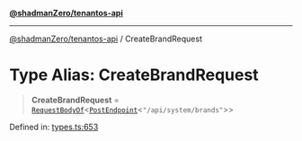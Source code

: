 [**@shadmanZero/tenantos-api**](../README.md)

***

[@shadmanZero/tenantos-api](../globals.md) / CreateBrandRequest

# Type Alias: CreateBrandRequest

> **CreateBrandRequest** = [`RequestBodyOf`](RequestBodyOf.md)\<[`PostEndpoint`](PostEndpoint.md)\<`"/api/system/brands"`\>\>

Defined in: [types.ts:653](https://github.com/shadmanZero/tenantos-api/blob/1519ecac4035082956b06ca1cf266b8ad4cc7904/src/types.ts#L653)
